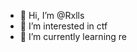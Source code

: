 - 👋 Hi, I’m @Rxlls
- 👀 I’m interested in ctf
- 🌱 I’m currently learning re

<!---
Rxlls/Rxlls is a ✨ special ✨ repository because its `README.md` (this file) appears on your GitHub profile.
You can click the Preview link to take a look at your changes.
--->
